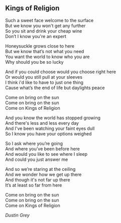 ## Kings of Religion
Such a sweet face welcome to the surface  
But we know you won't get any further  
So you sit and drink your cheap wine  
Don’t I know you're an expert  

Honeysuckle grows close to here  
But we know that’s not what you need  
You want the world to know who you are  
Why should you be so lucky  

And if you could choose would you choose right here  
Or would you still pull at your sleeves  
I think i'd like to have to just one thing  
Cause what’s the end of life but daylights peace  

Come on bring on the sun  
Come on bring on the sun  
Come on Kings of Religion  

And you know the world has stopped growing  
And there's less and less every day  
And I've been watching your faint eyes dull  
So I know you have your options weighed  

So I ask where you’re going  
And where you’ve been before here  
And would you like to see where I sleep  
And could you just answer me  

And so we’re staring at the ceiling  
And we wonder how we get up there  
And though it's not far up there  
It’s at least so far from here  

Come on bring on the sun  
Come on bring on the sun  
Come on Kings of Religion  

*Dustin Grey*
